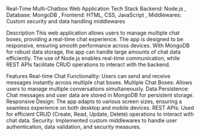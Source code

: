 Real-Time Multi-Chatbox Web Application
Tech Stack
Backend: Node.js , Database: MongoDB  , Frontend: HTML, CSS, JavaScript , Middlewares: Custom security and data handling middlewares

Description
This web application allows users to manage multiple chat boxes, providing a real-time chat experience. The app is designed to be responsive, ensuring smooth performance across devices. With MongoDB for robust data storage, the app can handle large amounts of chat data efficiently. The use of Node.js enables real-time communication, while REST APIs facilitate CRUD operations to interact with the backend.

Features
Real-time Chat Functionality: Users can send and receive messages instantly across multiple chat boxes.
Multiple Chat Boxes: Allows users to manage multiple conversations simultaneously.
Data Persistence: Chat messages and user data are stored in MongoDB for persistent storage.
Responsive Design: The app adapts to various screen sizes, ensuring a seamless experience on both desktop and mobile devices.
REST APIs: Used for efficient CRUD (Create, Read, Update, Delete) operations to interact with chat data.
Security: Implemented custom middlewares to handle user authentication, data validation, and security measures.
